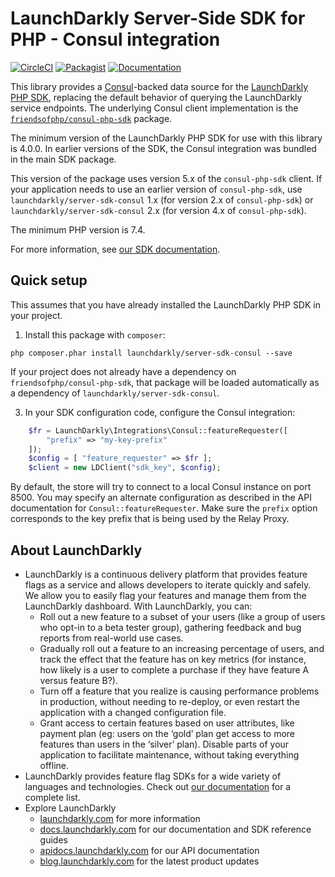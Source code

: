 # LaunchDarkly Server-Side SDK for PHP - Consul integration

[![CircleCI](https://circleci.com/gh/launchdarkly/php-server-sdk-consul.svg?style=svg)](https://circleci.com/gh/launchdarkly/php-server-sdk-consul)
[![Packagist](https://img.shields.io/packagist/v/launchdarkly/server-sdk-consul.svg?style=flat-square)](https://packagist.org/packages/launchdarkly/server-sdk-consul)
[![Documentation](https://img.shields.io/static/v1?label=GitHub+Pages&message=API+reference&color=00add8)](https://launchdarkly.github.io/php-server-sdk-consul)

This library provides a [Consul](https://www.consul.io/)-backed data source for the [LaunchDarkly PHP SDK](https://github.com/launchdarkly/php-server-sdk), replacing the default behavior of querying the LaunchDarkly service endpoints. The underlying Consul client implementation is the [`friendsofphp/consul-php-sdk`](https://github.com/FriendsOfPHP/consul-php-sdk) package.

The minimum version of the LaunchDarkly PHP SDK for use with this library is 4.0.0. In earlier versions of the SDK, the Consul integration was bundled in the main SDK package.

This version of the package uses version 5.x of the `consul-php-sdk` client. If your application needs to use an earlier version of `consul-php-sdk`, use `launchdarkly/server-sdk-consul` 1.x (for version 2.x of `consul-php-sdk`) or `launchdarkly/server-sdk-consul` 2.x (for version 4.x of `consul-php-sdk`).

The minimum PHP version is 7.4.

For more information, see [our SDK documentation](https://docs.launchdarkly.com/sdk/features/storing-data).

## Quick setup

This assumes that you have already installed the LaunchDarkly PHP SDK in your project.

1. Install this package with `composer`:

```shell
php composer.phar install launchdarkly/server-sdk-consul --save
```

If your project does not already have a dependency on `friendsofphp/consul-php-sdk`, that package will be loaded automatically as a dependency of `launchdarkly/server-sdk-consul`.

3. In your SDK configuration code, configure the Consul integration:

```php
    $fr = LaunchDarkly\Integrations\Consul::featureRequester([
        "prefix" => "my-key-prefix"
    ]);
    $config = [ "feature_requester" => $fr ];
    $client = new LDClient("sdk_key", $config);
```

By default, the store will try to connect to a local Consul instance on port 8500. You may specify an alternate configuration as described in the API documentation for `Consul::featureRequester`. Make sure the `prefix` option corresponds to the key prefix that is being used by the Relay Proxy.

## About LaunchDarkly

* LaunchDarkly is a continuous delivery platform that provides feature flags as a service and allows developers to iterate quickly and safely. We allow you to easily flag your features and manage them from the LaunchDarkly dashboard.  With LaunchDarkly, you can:
    * Roll out a new feature to a subset of your users (like a group of users who opt-in to a beta tester group), gathering feedback and bug reports from real-world use cases.
    * Gradually roll out a feature to an increasing percentage of users, and track the effect that the feature has on key metrics (for instance, how likely is a user to complete a purchase if they have feature A versus feature B?).
    * Turn off a feature that you realize is causing performance problems in production, without needing to re-deploy, or even restart the application with a changed configuration file.
    * Grant access to certain features based on user attributes, like payment plan (eg: users on the ‘gold’ plan get access to more features than users in the ‘silver’ plan). Disable parts of your application to facilitate maintenance, without taking everything offline.
* LaunchDarkly provides feature flag SDKs for a wide variety of languages and technologies. Check out [our documentation](https://docs.launchdarkly.com/docs) for a complete list.
* Explore LaunchDarkly
    * [launchdarkly.com](https://www.launchdarkly.com/ "LaunchDarkly Main Website") for more information
    * [docs.launchdarkly.com](https://docs.launchdarkly.com/  "LaunchDarkly Documentation") for our documentation and SDK reference guides
    * [apidocs.launchdarkly.com](https://apidocs.launchdarkly.com/  "LaunchDarkly API Documentation") for our API documentation
    * [blog.launchdarkly.com](https://blog.launchdarkly.com/  "LaunchDarkly Blog Documentation") for the latest product updates
